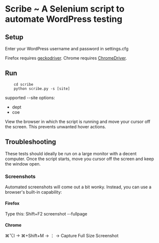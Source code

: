 # Scribe ~ A Selenium script to automate WordPress testing

## Setup
Enter your WordPress username and password in settings.cfg

Firefox requires [geckodriver](https://github.com/mozilla/geckodriver/releases).
Chrome requires [ChromeDriver](https://sites.google.com/a/chromium.org/chromedriver/downloads).

## Run
        cd scribe
        python scribe.py -s [site]

supported --site options:
* dept
* coe

View the browser in which the script is running and move your cursor off the screen.
This prevents unwanted hover actions.

## Troubleshooting
These tests should ideally be run on a large monitor with a decent computer.
Once the script starts, move you cursor off the screen and keep the window open.

### Screenshots
Automated screenshots will come out a bit wonky. Instead, you can use a browser's built-in capability:

#### Firefox
Type this: Shift+F2 screenshot --fullpage

#### Chrome
⌘⌥I -> ⌘+Shift+M -> ⋮ -> Capture Full Size Screenshot
